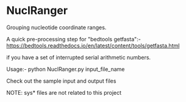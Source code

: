 # NuclRanger
Grouping nucleotide coordinate ranges.

A quick pre-processing step for "bedtools getfasta":-
https://bedtools.readthedocs.io/en/latest/content/tools/getfasta.html

if you have a set of interrupted serial arithmetic numbers.

Usage:-
python NuclRanger.py input_file_name

Check out the sample input and output files

NOTE: sys* files are not related to this project

